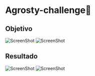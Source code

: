 # Agrosty-challenge🚀

## Objetivo

![ScreenShot](https://raw.github.com/JessVel/Agrosty-challenge/master/design/pantalla1.png) 
![ScreenShot](https://raw.github.com/JessVel/Agrosty-challenge/master/design/login.jpg) 

## Resultado

![ScreenShot](https://raw.github.com/JessVel/Agrosty-challenge/master/design/screenshots/pant1.png)
![ScreenShot](https://raw.github.com/JessVel/Agrosty-challenge/master/design/login.png) 

